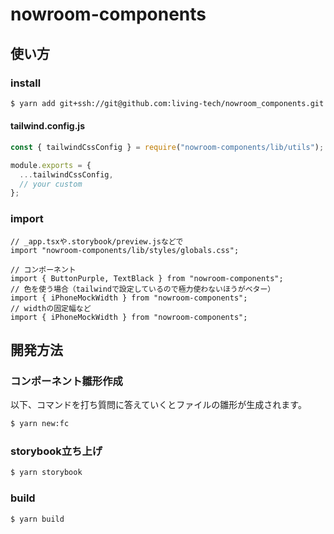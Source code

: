 # nowroom-components

## 使い方

### install

```bash
$ yarn add git+ssh://git@github.com:living-tech/nowroom_components.git
```

#### tailwind.config.js
```js
const { tailwindCssConfig } = require("nowroom-components/lib/utils");

module.exports = {
  ...tailwindCssConfig,
  // your custom
};
```

### import

```tsx
// _app.tsxや.storybook/preview.jsなどで
import "nowroom-components/lib/styles/globals.css";
```

```tsx
// コンポーネント
import { ButtonPurple, TextBlack } from "nowroom-components";
// 色を使う場合（tailwindで設定しているので極力使わないほうがベター）
import { iPhoneMockWidth } from "nowroom-components";
// widthの固定幅など
import { iPhoneMockWidth } from "nowroom-components";
```

## 開発方法

### コンポーネント雛形作成

以下、コマンドを打ち質問に答えていくとファイルの雛形が生成されます。

```bash
$ yarn new:fc
```

### storybook立ち上げ
```bash
$ yarn storybook
```

### build
```bash
$ yarn build
```
